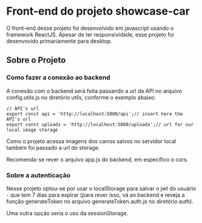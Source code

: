 # Front-end do projeto showcase-car

O front-end desse projeto foi desenvolvido em javascript usando o framework ReactJS. Apesar de ter responsividade, esse projeto foi desenvovido primariamente para desktop.

## Sobre o Projeto

### Como fazer a conexão ao backend

A conexão com o backend será feita passando a url da API no arquivo config.utils.js no diretório utils, conforme o exemplo abaixo:
```
// API's url
export const api = 'http://localhost:5000/api';// insert here the API's url
export const uploads = 'http://localhost:5000/uploads';// url for our local image storage

```
Como o projeto acessa imagens dos carros salvos no servidor local também foi passado a url do storage.

Recomenda-se rever o arquivo app.js do backend, em específico o cors.

### Sobre a autenticação

Nesse projeto optou-se por usar o localStorage para salvar o jwt do usuário - que tem 7 dias para expirar (para rever isso, vá ao backend e reveja a função generateToken no arquivo generateToken.auth.js no diretório auth).

Uma outra opção seria o uso da sessionStorage.

## 